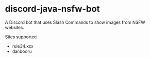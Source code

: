 # discord-java-nsfw-bot

A Discord bot that uses Slash Commands to show images from NSFW websites.

Sites supported
- rule34.xxx
- danbooru

